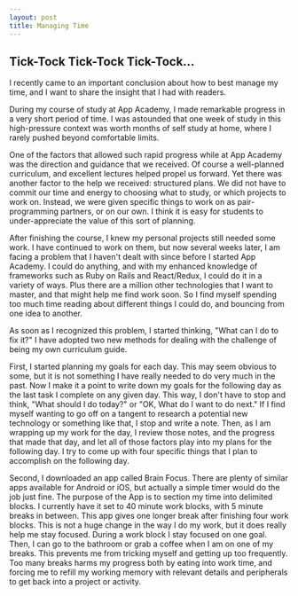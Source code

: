 ```yaml
---
layout: post
title: Managing Time
---
```


## Tick-Tock Tick-Tock Tick-Tock...

I recently came to an important conclusion about how to best manage my time,
and I want to share the insight that I had with readers.

During my course of study at App Academy, I made remarkable progress in a
very short period of time. I was astounded that one week of study in this
high-pressure context was worth months of self study at home, where I rarely
pushed beyond comfortable limits.

One of the factors that allowed such rapid progress while at App Academy
was the direction and guidance that we received. Of course a well-planned
curriculum, and excellent lectures helped propel us forward. Yet there was
another factor to the help we received: structured plans. We did not have
to commit our time and energy to choosing what to study, or which projects
to work on. Instead, we were given specific things to work on as pair-programming
partners, or on our own. I think it is easy for students to under-appreciate
the value of this sort of planning.

After finishing the course, I knew my personal projects still needed some
work. I have continued to work on them, but now several weeks later, I am
facing a problem that I haven't dealt with since before I started App Academy.
I could do anything, and with my enhanced knowledge of frameworks such as
Ruby on Rails and React/Redux, I could do it in a variety of ways. Plus
there are a million other technologies that I want to master, and that might
help me find work soon. So I find myself spending too much time reading
about different things I could do, and bouncing from one idea to another.

As soon as I recognized this problem, I started thinking, "What can I do
to fix it?" I have adopted two new methods for dealing with the challenge
of being my own curriculum guide.

First, I started planning my goals for each day. This may seem obvious to
some, but it is not something I have really needed to do very much in the past.
Now I make it a point to write down my goals for the following day as the last
task I complete on any given day. This way, I don't have to stop and think,
"What should I do today?" or "OK, What do I want to do next." If I find myself
wanting to go off on a tangent to research a potential new technology or
something like that, I stop and write a note. Then, as I am wrapping up my
work for the day, I review those notes, and the progress that made that day,
and let all of those factors play into my plans for the following day. I try
to come up with four specific things that I plan to accomplish on the following day.

Second, I downloaded an app called Brain Focus. There are plenty of similar
apps available for Android or iOS, but actually a simple timer would do
the job just fine. The purpose of the App is to section my time into delimited
blocks. I currently have it set to 40 minute work blocks, with 5 minute breaks
in between. This app gives one longer break after finishing four work blocks.
This is not a huge change in the way I do my work, but it does really help
me stay focused. During a work block I stay focused on one goal. Then, I
can go to the bathroom or grab a coffee when I am on one of my breaks. This
prevents me from tricking myself and getting up too frequently. Too many
breaks harms my progress both by eating into work time, and forcing me to
refill my working memory with relevant details and peripherals to get back
into a project or activity.
